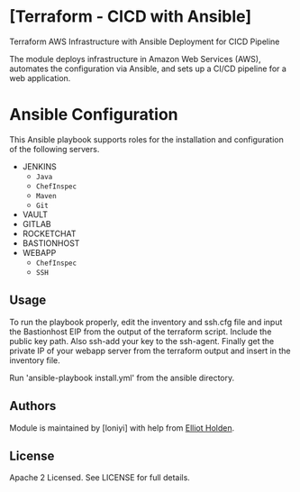 # [Terraform - CICD with Ansible]

Terraform AWS Infrastructure with Ansible Deployment for CICD Pipeline

The module deploys infrastructure in Amazon Web Services (AWS), automates the configuration via Ansible, and sets up a CI/CD pipeline for a web application.

# Ansible Configuration

This Ansible playbook supports roles for the installation and configuration of the following servers.

* JENKINS
    * `Java`
    * `ChefInspec`
    * `Maven`
    * `Git`
* VAULT
* GITLAB
* ROCKETCHAT
* BASTIONHOST
* WEBAPP
    * `ChefInspec`
    * `SSH`

## Usage

To run the playbook properly, edit the inventory and ssh.cfg file and input the Bastionhost EIP from the output of the terraform script. Include the public key path. Also ssh-add your key to the ssh-agent. Finally get the private IP of your webapp server from the terraform output and insert in the inventory file.

Run 'ansible-playbook install.yml' from the ansible directory.

## Authors

Module is maintained by [loniyi] with help from [Elliot Holden](https://gitlab.com/elliotholden).

## License

Apache 2 Licensed. See LICENSE for full details.

